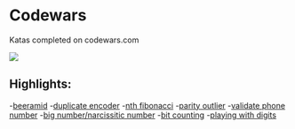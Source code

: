 # Codewars
Katas completed on codewars.com

![](https://www.codewars.com/users/arctic_code/badges/micro)
## Highlights:
-[beeramid](https://github.com/alpodolsky/Codewars/blob/master/CKatas/beeramid.c)
-[duplicate encoder](https://github.com/alpodolsky/Codewars/blob/master/CKatas/dupEncoder.c)
-[nth fibonacci](https://github.com/alpodolsky/Codewars/blob/master/CKatas/nthFib.c)
-[parity outlier](https://github.com/alpodolsky/Codewars/blob/master/CKatas/ParityOutlier.c)
-[validate phone number](https://github.com/alpodolsky/Codewars/blob/master/CKatas/validPhoneNumber.c)
-[big number/narcissitic number](https://github.com/alpodolsky/Codewars/blob/master/CKatas/bigNum.c)
-[bit counting](https://github.com/alpodolsky/Codewars/blob/master/CKatas/bitCount.c)
-[playing with digits](https://github.com/alpodolsky/Codewars/blob/master/CKatas/playWithDigits.c)
